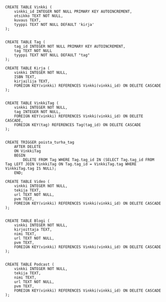     CREATE TABLE Vinkki (
        vinkki_id INTEGER NOT NULL PRIMARY KEY AUTOINCREMENT,
        otsikko TEXT NOT NULL,
        kuvaus TEXT,
        tyyppi TEXT NOT NULL DEFAULT 'kirja'
    );

    
    CREATE TABLE Tag (
        tag_id INTEGER NOT NULL PRIMARY KEY AUTOINCREMENT,
        tag TEXT NOT NULL
        tyyppi TEXT NOT NULL DEFAULT "tag"
    );
    
    CREATE TABLE Kirja (
        vinkki INTEGER NOT NULL,
        ISBN TEXT,
        kirjailija TEXT,
        FOREIGN KEY(vinkki) REFERENCES Vinkki(vinkki_id) ON DELETE CASCADE
    );

    
    CREATE TABLE VinkkiTag (
        vinkki INTEGER NOT NULL,
        tag INTEGER NOT NULL,
        FOREIGN KEY(vinkki) REFERENCES Vinkki(vinkki_id) ON DELETE CASCADE,
        FOREIGN KEY(tag) REFERENCES Tag(tag_id) ON DELETE CASCADE
    );

    
    CREATE TRIGGER poista_turha_tag
        AFTER DELETE 
        ON VinkkiTag
        BEGIN
            DELETE FROM Tag WHERE Tag.tag_id IN (SELECT Tag.tag_id FROM Tag LEFT JOIN VinkkiTag ON Tag.tag_id = VinkkiTag.tag WHERE VinkkiTag.tag IS NULL);
        END;
    
    CREATE TABLE Video (
        vinkki INTEGER NOT NULL,
        tekija TEXT,
        url TEXT NOT NULL,
        pvm TEXT,
        FOREIGN KEY(vinkki) REFERENCES Vinkki(vinkki_id) ON DELETE CASCADE
    );

    
    CREATE TABLE Blogi (
        vinkki INTEGER NOT NULL,
        kirjoittaja TEXT,
        nimi TEXT,
        url TEXT NOT NULL,
        pvm TEXT,
        FOREIGN KEY(vinkki) REFERENCES Vinkki(vinkki_id) ON DELETE CASCADE
    );

    
    CREATE TABLE Podcast (
        vinkki INTEGER NOT NULL,
        tekija TEXT,
        nimi TEXT,
        url TEXT NOT NULL,
        pvm TEXT,
        FOREIGN KEY(vinkki) REFERENCES Vinkki(vinkki_id) ON DELETE CASCADE
    );
